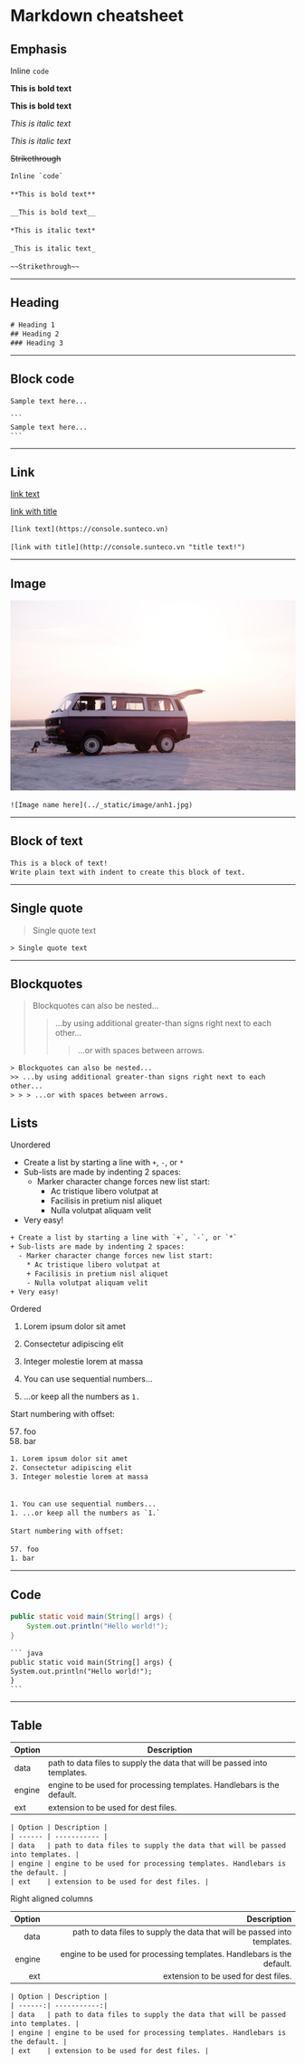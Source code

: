 # Markdown cheatsheet

## Emphasis
Inline `code`

**This is bold text**

__This is bold text__

*This is italic text*

_This is italic text_

~~Strikethrough~~

```
Inline `code`

**This is bold text**

__This is bold text__

*This is italic text*

_This is italic text_

~~Strikethrough~~
```

---

## Heading

```
# Heading 1
## Heading 2
### Heading 3
```

---

## Block code
```
Sample text here...
```

    ```
    Sample text here...
    ```

---

## Link

[link text](https://console.sunteco.vn)

[link with title](http://console.sunteco.vn "title text!")

```
[link text](https://console.sunteco.vn)

[link with title](http://console.sunteco.vn "title text!")
```

---

## Image
![Image name here](../_static/image/anh1.jpg)

```
![Image name here](../_static/image/anh1.jpg)
```

---

## Block of text
    This is a block of text!
    Write plain text with indent to create this block of text.

---

## Single quote
> Single quote text

```
> Single quote text
```

---

## Blockquotes
> Blockquotes can also be nested...
>> ...by using additional greater-than signs right next to each other...
> > > ...or with spaces between arrows.

```
> Blockquotes can also be nested...
>> ...by using additional greater-than signs right next to each other...
> > > ...or with spaces between arrows.
```

## Lists

Unordered

+ Create a list by starting a line with `+`, `-`, or `*`
+ Sub-lists are made by indenting 2 spaces:
  - Marker character change forces new list start:
    * Ac tristique libero volutpat at
    + Facilisis in pretium nisl aliquet
    - Nulla volutpat aliquam velit
+ Very easy!

```
+ Create a list by starting a line with `+`, `-`, or `*`
+ Sub-lists are made by indenting 2 spaces:
  - Marker character change forces new list start:
    * Ac tristique libero volutpat at
    + Facilisis in pretium nisl aliquet
    - Nulla volutpat aliquam velit
+ Very easy!
```

Ordered

1. Lorem ipsum dolor sit amet
2. Consectetur adipiscing elit
3. Integer molestie lorem at massa


1. You can use sequential numbers...
1. ...or keep all the numbers as `1.`

Start numbering with offset:

57. foo
1. bar

```
1. Lorem ipsum dolor sit amet
2. Consectetur adipiscing elit
3. Integer molestie lorem at massa


1. You can use sequential numbers...
1. ...or keep all the numbers as `1.`

Start numbering with offset:

57. foo
1. bar
```

---

## Code
``` java
public static void main(String[] args) {
    System.out.println("Hello world!");
}
```

    ``` java
    public static void main(String[] args) {
    System.out.println("Hello world!");
    }
    ```
---

## Table

| Option | Description |
| ------ | ----------- |
| data   | path to data files to supply the data that will be passed into templates. |
| engine | engine to be used for processing templates. Handlebars is the default. |
| ext    | extension to be used for dest files. |

    | Option | Description |
    | ------ | ----------- |
    | data   | path to data files to supply the data that will be passed into templates. |
    | engine | engine to be used for processing templates. Handlebars is the default. |
    | ext    | extension to be used for dest files. |


Right aligned columns

| Option | Description |
| ------:| -----------:|
| data   | path to data files to supply the data that will be passed into templates. |
| engine | engine to be used for processing templates. Handlebars is the default. |
| ext    | extension to be used for dest files. |

    | Option | Description |
    | ------:| -----------:|
    | data   | path to data files to supply the data that will be passed into templates. |
    | engine | engine to be used for processing templates. Handlebars is the default. |
    | ext    | extension to be used for dest files. |